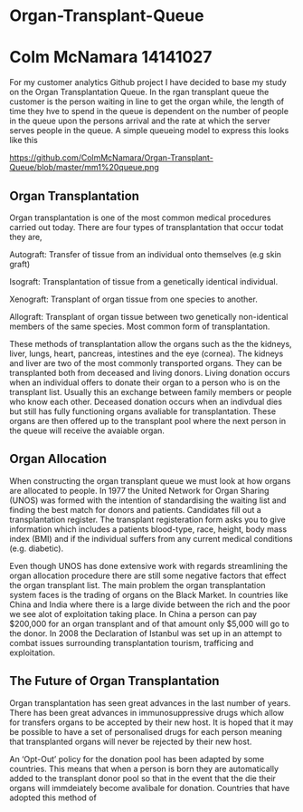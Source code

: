 # Organ-Transplant-Queue
Colm McNamara
14141027
=================
For my customer analytics Github project I have decided to base my study on the Organ Transplantation Queue. In the rgan transplant queue the customer is the person waiting in line to get the organ while, the length of time they hve to spend in the queue is dependent on the number of people in the queue upon the persons arrival and the rate at which the server serves people in the queue. A simple queueing model to express this looks like this 

https://github.com/ColmMcNamara/Organ-Transplant-Queue/blob/master/mm1%20queue.png

## Organ Transplantation
Organ transplantation is one of the most common medical procedures carried out today. There are four types of transplantation that occur todat they are, 

Autograft: Transfer of tissue from an individual onto themselves (e.g skin graft)

Isograft: Transplantation of tissue from a genetically identical individual.

Xenograft: Transplant of organ tissue from one species to another.

Allograft: Transplant of organ tissue between two genetically non-identical members of the same species. Most common form of transplantation.  

These methods of transplantation allow the organs such as the the kidneys, liver, lungs, heart, pancreas, intestines and the eye (cornea). The kidneys and liver are two of the most commonly transported organs. They can be transplanted both from deceased and living donors. Living donation occurs when an individual offers to donate their organ to a person who is on the transplant list. Usually this an exchange between family members or people who know each other. Deceased donation occurs when an indivdual dies but still has fully functioning organs avaliable for transplantation. These organs are then offered up to the transplant pool where the next person in the queue will receive the avaiable organ.

## Organ Allocation
When constructing the organ transplant queue we must look at how organs are allocated to people. In 1977 the United Network for Organ Sharing (UNOS) was formed with the intention of standardising the waiting list and finding the best match for donors and patients. Candidates fill out a transplantation register. The transplant registeration form asks you to give information which includes a patients blood-type, race, height, body mass index (BMI) and if the individual suffers from any current medical conditions (e.g. diabetic). 

Even though UNOS has done extensive work with regards streamlining the organ allocation procedure there are still some negative factors that effect the organ transplant list. The main problem the organ transplantation system faces is the trading of organs on the Black Market. In countries like China and India where there is a large divide between the rich and the poor we see alot of exploitation taking place. In China a person can pay $200,000 for an organ transplant and of that amount only $5,000 will go to the donor. In 2008 the Declaration of Istanbul was set up in an attempt to combat issues surrounding transplantation tourism, trafficing and exploitation.

## The Future of Organ Transplantation
Organ transplantation has seen great advances in the last number of years. There has been great advances in immunosuppressive drugs which allow for transfers organs to be accepted by their new host. It is hoped that it may be possible to have a set of personalised drugs for each person meaning that transplanted organs will never be rejected by their new host. 

An ‘Opt-Out’ policy for the donation pool has been adapted by some countries. This means that when a person is born they are automatically added to the transplant donor pool so that in the event that the die their organs will immdeiately become avalibale for donation. Countries that have adopted this method of 



